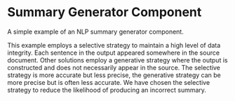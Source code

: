 # Summary Generator Component

A simple example of an NLP summary generator component.

This example employs a selective strategy to maintain a high level of data integrity. Each sentence in the output appeared somewhere in the source document. Other solutions employ a generative strategy where the output is constructed and does not necessarily appear in the source. The selective strategy is more accurate but less precise, the generative strategy can be more precise but is often less accurate. We have chosen the selective strategy to reduce the likelihood of producing an incorrect summary.
